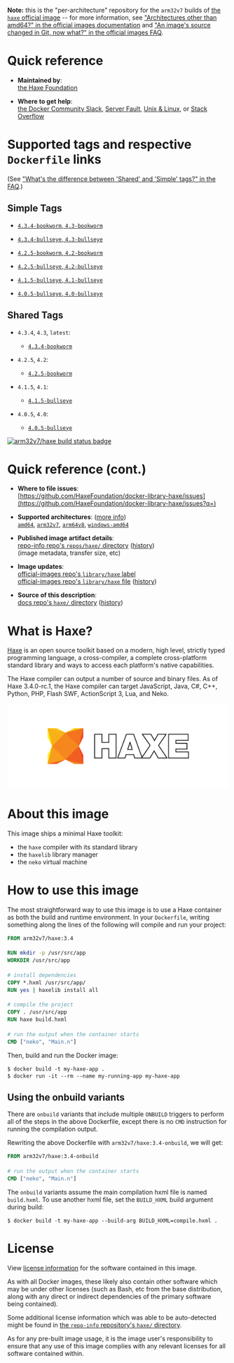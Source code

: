 <!--

********************************************************************************

WARNING:

    DO NOT EDIT "haxe/README.md"

    IT IS AUTO-GENERATED

    (from the other files in "haxe/" combined with a set of templates)

********************************************************************************

-->

**Note:** this is the "per-architecture" repository for the `arm32v7` builds of [the `haxe` official image](https://hub.docker.com/_/haxe) -- for more information, see ["Architectures other than amd64?" in the official images documentation](https://github.com/docker-library/official-images#architectures-other-than-amd64) and ["An image's source changed in Git, now what?" in the official images FAQ](https://github.com/docker-library/faq#an-images-source-changed-in-git-now-what).

# Quick reference

-	**Maintained by**:  
	[the Haxe Foundation](https://github.com/HaxeFoundation/docker-library-haxe)

-	**Where to get help**:  
	[the Docker Community Slack](https://dockr.ly/comm-slack), [Server Fault](https://serverfault.com/help/on-topic), [Unix & Linux](https://unix.stackexchange.com/help/on-topic), or [Stack Overflow](https://stackoverflow.com/help/on-topic)

# Supported tags and respective `Dockerfile` links

(See ["What's the difference between 'Shared' and 'Simple' tags?" in the FAQ](https://github.com/docker-library/faq#whats-the-difference-between-shared-and-simple-tags).)

## Simple Tags

-	[`4.3.4-bookworm`, `4.3-bookworm`](https://github.com/HaxeFoundation/docker-library-haxe/blob/1cff33784d835b54074b7befa1ee159877ede9bf/4.3/bookworm/Dockerfile)

-	[`4.3.4-bullseye`, `4.3-bullseye`](https://github.com/HaxeFoundation/docker-library-haxe/blob/882ff89f78244a8a5b05faaf7d4fe9933528f6ca/4.3/bullseye/Dockerfile)

-	[`4.2.5-bookworm`, `4.2-bookworm`](https://github.com/HaxeFoundation/docker-library-haxe/blob/1cff33784d835b54074b7befa1ee159877ede9bf/4.2/bookworm/Dockerfile)

-	[`4.2.5-bullseye`, `4.2-bullseye`](https://github.com/HaxeFoundation/docker-library-haxe/blob/5a0bf6fd06e6c8ec052cf0a2bbd83b39932a1839/4.2/bullseye/Dockerfile)

-	[`4.1.5-bullseye`, `4.1-bullseye`](https://github.com/HaxeFoundation/docker-library-haxe/blob/5a0bf6fd06e6c8ec052cf0a2bbd83b39932a1839/4.1/bullseye/Dockerfile)

-	[`4.0.5-bullseye`, `4.0-bullseye`](https://github.com/HaxeFoundation/docker-library-haxe/blob/5a0bf6fd06e6c8ec052cf0a2bbd83b39932a1839/4.0/bullseye/Dockerfile)

## Shared Tags

-	`4.3.4`, `4.3`, `latest`:

	-	[`4.3.4-bookworm`](https://github.com/HaxeFoundation/docker-library-haxe/blob/1cff33784d835b54074b7befa1ee159877ede9bf/4.3/bookworm/Dockerfile)

-	`4.2.5`, `4.2`:

	-	[`4.2.5-bookworm`](https://github.com/HaxeFoundation/docker-library-haxe/blob/1cff33784d835b54074b7befa1ee159877ede9bf/4.2/bookworm/Dockerfile)

-	`4.1.5`, `4.1`:

	-	[`4.1.5-bullseye`](https://github.com/HaxeFoundation/docker-library-haxe/blob/5a0bf6fd06e6c8ec052cf0a2bbd83b39932a1839/4.1/bullseye/Dockerfile)

-	`4.0.5`, `4.0`:

	-	[`4.0.5-bullseye`](https://github.com/HaxeFoundation/docker-library-haxe/blob/5a0bf6fd06e6c8ec052cf0a2bbd83b39932a1839/4.0/bullseye/Dockerfile)

[![arm32v7/haxe build status badge](https://img.shields.io/jenkins/s/https/doi-janky.infosiftr.net/job/multiarch/job/arm32v7/job/haxe.svg?label=arm32v7/haxe%20%20build%20job)](https://doi-janky.infosiftr.net/job/multiarch/job/arm32v7/job/haxe/)

# Quick reference (cont.)

-	**Where to file issues**:  
	[https://github.com/HaxeFoundation/docker-library-haxe/issues](https://github.com/HaxeFoundation/docker-library-haxe/issues?q=)

-	**Supported architectures**: ([more info](https://github.com/docker-library/official-images#architectures-other-than-amd64))  
	[`amd64`](https://hub.docker.com/r/amd64/haxe/), [`arm32v7`](https://hub.docker.com/r/arm32v7/haxe/), [`arm64v8`](https://hub.docker.com/r/arm64v8/haxe/), [`windows-amd64`](https://hub.docker.com/r/winamd64/haxe/)

-	**Published image artifact details**:  
	[repo-info repo's `repos/haxe/` directory](https://github.com/docker-library/repo-info/blob/master/repos/haxe) ([history](https://github.com/docker-library/repo-info/commits/master/repos/haxe))  
	(image metadata, transfer size, etc)

-	**Image updates**:  
	[official-images repo's `library/haxe` label](https://github.com/docker-library/official-images/issues?q=label%3Alibrary%2Fhaxe)  
	[official-images repo's `library/haxe` file](https://github.com/docker-library/official-images/blob/master/library/haxe) ([history](https://github.com/docker-library/official-images/commits/master/library/haxe))

-	**Source of this description**:  
	[docs repo's `haxe/` directory](https://github.com/docker-library/docs/tree/master/haxe) ([history](https://github.com/docker-library/docs/commits/master/haxe))

# What is Haxe?

[Haxe](https://haxe.org) is an open source toolkit based on a modern, high level, strictly typed programming language, a cross-compiler, a complete cross-platform standard library and ways to access each platform's native capabilities.

The Haxe compiler can output a number of source and binary files. As of Haxe 3.4.0-rc.1, the Haxe compiler can target JavaScript, Java, C#, C++, Python, PHP, Flash SWF, ActionScript 3, Lua, and Neko.

![logo](https://raw.githubusercontent.com/docker-library/docs/8ae987dec04fb5ecc15adcba1f9d62b40d0d3ec2/haxe/logo.png)

# About this image

This image ships a minimal Haxe toolkit:

-	the `haxe` compiler with its standard library
-	the `haxelib` library manager
-	the `neko` virtual machine

# How to use this image

The most straightforward way to use this image is to use a Haxe container as both the build and runtime environment. In your `Dockerfile`, writing something along the lines of the following will compile and run your project:

```dockerfile
FROM arm32v7/haxe:3.4

RUN mkdir -p /usr/src/app
WORKDIR /usr/src/app

# install dependencies
COPY *.hxml /usr/src/app/
RUN yes | haxelib install all

# compile the project
COPY . /usr/src/app
RUN haxe build.hxml

# run the output when the container starts
CMD ["neko", "Main.n"]
```

Then, build and run the Docker image:

```console
$ docker build -t my-haxe-app .
$ docker run -it --rm --name my-running-app my-haxe-app
```

## Using the onbuild variants

There are `onbuild` variants that include multiple `ONBUILD` triggers to perform all of the steps in the above Dockerfile, except there is no `CMD` instruction for running the compilation output.

Rewriting the above Dockerfile with `arm32v7/haxe:3.4-onbuild`, we will get:

```dockerfile
FROM arm32v7/haxe:3.4-onbuild

# run the output when the container starts
CMD ["neko", "Main.n"]
```

The `onbuild` variants assume the main compilation hxml file is named `build.hxml`. To use another hxml file, set the `BUILD_HXML` build argument during build:

```console
$ docker build -t my-haxe-app --build-arg BUILD_HXML=compile.hxml .
```

# License

View [license information](https://haxe.org/foundation/open-source.html) for the software contained in this image.

As with all Docker images, these likely also contain other software which may be under other licenses (such as Bash, etc from the base distribution, along with any direct or indirect dependencies of the primary software being contained).

Some additional license information which was able to be auto-detected might be found in [the `repo-info` repository's `haxe/` directory](https://github.com/docker-library/repo-info/tree/master/repos/haxe).

As for any pre-built image usage, it is the image user's responsibility to ensure that any use of this image complies with any relevant licenses for all software contained within.
